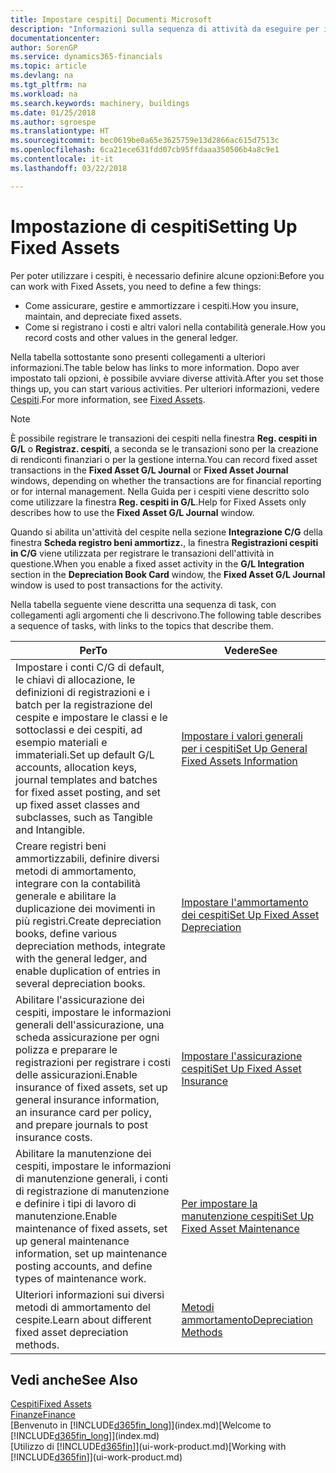 ```yaml
---
title: Impostare cespiti| Documenti Microsoft
description: "Informazioni sulla sequenza di attività da eseguire per impostare i cespiti, ad esempio macchinari o edifici."
documentationcenter: 
author: SorenGP
ms.service: dynamics365-financials
ms.topic: article
ms.devlang: na
ms.tgt_pltfrm: na
ms.workload: na
ms.search.keywords: machinery, buildings
ms.date: 01/25/2018
ms.author: sgroespe
ms.translationtype: HT
ms.sourcegitcommit: bec0619be0a65e3625759e13d2866ac615d7513c
ms.openlocfilehash: 6ca21ece631fdd07cb95ffdaaa350506b4a8c9e1
ms.contentlocale: it-it
ms.lasthandoff: 03/22/2018

---
```

# <a name="setting-up-fixed-assets"></a><span data-ttu-id="fac3f-103">Impostazione di cespiti</span><span class="sxs-lookup"><span data-stu-id="fac3f-103">Setting Up Fixed Assets</span></span>
<span data-ttu-id="fac3f-104">Per poter utilizzare i cespiti, è necessario definire alcune opzioni:</span><span class="sxs-lookup"><span data-stu-id="fac3f-104">Before you can work with Fixed Assets, you need to define a few things:</span></span>  

* <span data-ttu-id="fac3f-105">Come assicurare, gestire e ammortizzare i cespiti.</span><span class="sxs-lookup"><span data-stu-id="fac3f-105">How you insure, maintain, and depreciate fixed assets.</span></span>  
* <span data-ttu-id="fac3f-106">Come si registrano i costi e altri valori nella contabilità generale.</span><span class="sxs-lookup"><span data-stu-id="fac3f-106">How you record costs and other values in the general ledger.</span></span>  

<span data-ttu-id="fac3f-107">Nella tabella sottostante sono presenti collegamenti a ulteriori informazioni.</span><span class="sxs-lookup"><span data-stu-id="fac3f-107">The table below has links to more information.</span></span> <span data-ttu-id="fac3f-108">Dopo aver impostato tali opzioni, è possibile avviare diverse attività.</span><span class="sxs-lookup"><span data-stu-id="fac3f-108">After you set those things up, you can start various activities.</span></span> <span data-ttu-id="fac3f-109">Per ulteriori informazioni, vedere [Cespiti](fa-manage.md).</span><span class="sxs-lookup"><span data-stu-id="fac3f-109">For more information, see [Fixed Assets](fa-manage.md).</span></span>  

> [!NOTE]  
>   <span data-ttu-id="fac3f-110">È possibile registrare le transazioni dei cespiti nella finestra **Reg. cespiti in G/L** o **Registraz. cespiti**, a seconda se le transazioni sono per la creazione di rendiconti finanziari o per la gestione interna.</span><span class="sxs-lookup"><span data-stu-id="fac3f-110">You can record fixed asset transactions in the **Fixed Asset G/L Journal** or **Fixed Asset Journal** windows, depending on whether the transactions are for financial reporting or for internal management.</span></span> <span data-ttu-id="fac3f-111">Nella Guida per i cespiti viene descritto solo come utilizzare la finestra **Reg. cespiti in G/L**.</span><span class="sxs-lookup"><span data-stu-id="fac3f-111">Help for Fixed Assets only describes how to use the **Fixed Asset G/L Journal** window.</span></span>  

<span data-ttu-id="fac3f-112">Quando si abilita un'attività del cespite nella sezione **Integrazione C/G** della finestra **Scheda registro beni ammortizz.**, la finestra **Registrazioni cespiti in C/G** viene utilizzata per registrare le transazioni dell'attività in questione.</span><span class="sxs-lookup"><span data-stu-id="fac3f-112">When you enable a fixed asset activity in the **G/L Integration** section in the **Depreciation Book Card** window, the **Fixed Asset G/L Journal** window is used to post transactions for the activity.</span></span>

<span data-ttu-id="fac3f-113">Nella tabella seguente viene descritta una sequenza di task, con collegamenti agli argomenti che li descrivono.</span><span class="sxs-lookup"><span data-stu-id="fac3f-113">The following table describes a sequence of tasks, with links to the topics that describe them.</span></span>  

| <span data-ttu-id="fac3f-114">Per</span><span class="sxs-lookup"><span data-stu-id="fac3f-114">To</span></span> | <span data-ttu-id="fac3f-115">Vedere</span><span class="sxs-lookup"><span data-stu-id="fac3f-115">See</span></span> |
| --- | --- |
| <span data-ttu-id="fac3f-116">Impostare i conti C/G di default, le chiavi di allocazione, le definizioni di registrazioni e i batch per la registrazione del cespite e impostare le classi e le sottoclassi e dei cespiti, ad esempio materiali e immateriali.</span><span class="sxs-lookup"><span data-stu-id="fac3f-116">Set up default G/L accounts, allocation keys, journal templates and batches for fixed asset posting, and set up fixed asset classes and subclasses, such as Tangible and Intangible.</span></span> |[<span data-ttu-id="fac3f-117">Impostare i valori generali per i cespiti</span><span class="sxs-lookup"><span data-stu-id="fac3f-117">Set Up General Fixed Assets Information</span></span>](fa-how-setup-general.md) |
| <span data-ttu-id="fac3f-118">Creare registri beni ammortizzabili, definire diversi metodi di ammortamento, integrare con la contabilità generale e abilitare la duplicazione dei movimenti in più registri.</span><span class="sxs-lookup"><span data-stu-id="fac3f-118">Create depreciation books, define various depreciation methods, integrate with the general ledger, and enable duplication of entries in several depreciation books.</span></span> |[<span data-ttu-id="fac3f-119">Impostare l'ammortamento dei cespiti</span><span class="sxs-lookup"><span data-stu-id="fac3f-119">Set Up Fixed Asset Depreciation</span></span>](fa-how-setup-depreciation.md) |
| <span data-ttu-id="fac3f-120">Abilitare l'assicurazione dei cespiti, impostare le informazioni generali dell'assicurazione, una scheda assicurazione per ogni polizza e preparare le registrazioni per registrare i costi delle assicurazioni.</span><span class="sxs-lookup"><span data-stu-id="fac3f-120">Enable insurance of fixed assets, set up general insurance information, an insurance card per policy, and prepare journals to post insurance costs.</span></span> |[<span data-ttu-id="fac3f-121">Impostare l'assicurazione cespiti</span><span class="sxs-lookup"><span data-stu-id="fac3f-121">Set Up Fixed Asset Insurance</span></span>](fa-how-setup-insurance.md) |
| <span data-ttu-id="fac3f-122">Abilitare la manutenzione dei cespiti, impostare le informazioni di manutenzione generali, i conti di registrazione di manutenzione e definire i tipi di lavoro di manutenzione.</span><span class="sxs-lookup"><span data-stu-id="fac3f-122">Enable maintenance of fixed assets, set up general maintenance information, set up maintenance posting accounts, and define types of maintenance work.</span></span> |[<span data-ttu-id="fac3f-123">Per impostare la manutenzione cespiti</span><span class="sxs-lookup"><span data-stu-id="fac3f-123">Set Up Fixed Asset Maintenance</span></span>](fa-how-setup-maintenance.md) |
| <span data-ttu-id="fac3f-124">Ulteriori informazioni sui diversi metodi di ammortamento del cespite.</span><span class="sxs-lookup"><span data-stu-id="fac3f-124">Learn about different fixed asset depreciation methods.</span></span> |[<span data-ttu-id="fac3f-125">Metodi ammortamento</span><span class="sxs-lookup"><span data-stu-id="fac3f-125">Depreciation Methods</span></span>](fa-depreciation-methods.md) |

## <a name="see-also"></a><span data-ttu-id="fac3f-126">Vedi anche</span><span class="sxs-lookup"><span data-stu-id="fac3f-126">See Also</span></span>
[<span data-ttu-id="fac3f-127">Cespiti</span><span class="sxs-lookup"><span data-stu-id="fac3f-127">Fixed Assets</span></span>](fa-manage.md)  
[<span data-ttu-id="fac3f-128">Finanze</span><span class="sxs-lookup"><span data-stu-id="fac3f-128">Finance</span></span>](finance.md)  
<span data-ttu-id="fac3f-129">[Benvenuto in [!INCLUDE[d365fin_long](includes/d365fin_long_md.md)]](index.md)</span><span class="sxs-lookup"><span data-stu-id="fac3f-129">[Welcome to [!INCLUDE[d365fin_long](includes/d365fin_long_md.md)]](index.md)</span></span>  
<span data-ttu-id="fac3f-130">[Utilizzo di [!INCLUDE[d365fin](includes/d365fin_md.md)]](ui-work-product.md)</span><span class="sxs-lookup"><span data-stu-id="fac3f-130">[Working with [!INCLUDE[d365fin](includes/d365fin_md.md)]](ui-work-product.md)</span></span>

